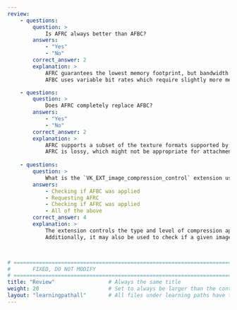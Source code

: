 ```yaml
---
review:
    - questions:
        question: >
            Is AFRC always better than AFBC?
        answers:
            - "Yes"
            - "No"
        correct_answer: 2
        explanation: >
            AFRC guarantees the lowest memory footprint, but bandwidth reduction depends on the image being compressed.
            AFBC uses variable bit rates which require slightly more memory than uncompressed images, but can compress some blocks (e.g. solid color) better than AFRC.

    - questions:
        question: >
            Does AFRC completely replace AFBC?
        answers:
            - "Yes"
            - "No"
        correct_answer: 2
        explanation: >
            AFRC supports a subset of the texture formats supported by AFBC.
            AFRC is lossy, which might not be appropriate for attachments where uncompressed values are needed.
               
    - questions:
        question: >
            What is the `VK_EXT_image_compression_control` extension used for?
        answers:
            - Checking if AFBC was applied
            - Requesting AFRC
            - Checking if AFRC was applied
            - All of the above
        correct_answer: 4
        explanation: >
            The extension controls the type and level of compression applied to images.
            Additionally, it may also be used to check if a given image (e.g. the swapchain) is being automatically compressed with AFBC.



# ================================================================================
#       FIXED, DO NOT MODIFY
# ================================================================================
title: "Review"                 # Always the same title
weight: 20                      # Set to always be larger than the content in this path
layout: "learningpathall"       # All files under learning paths have this same wrapper
---
```

